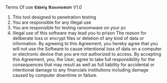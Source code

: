 
Terms Of use 𝕮𝖞𝖇𝖔𝖗𝖌 𝕽𝖆𝖓𝖘𝖔𝖒𝖜𝖆𝖗𝖊 V1.0
1) This tool designed to penetration testing
2) You are responsible for any illegal use
3) You are responsible for testing ransomware on your pc
4) illegal use of this software may lead you to prison
The reason for deliberate loss or encrypt files or deletion of any kind of data or information.
By agreeing to this Agreement, you hereby agree that you will not use the Software to cause intentional loss of data on a computer or electronic device that you are not authorized to access. 
By accepting this Agreement, you, the User, agree to take full responsibility for the consequences that may result as well as full liability for accidental or intentional damage to any financials institutions including damage caused by computer downtime or failure.
